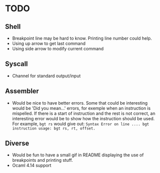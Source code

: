 # TODO

## Shell

* Breakpoint line may be hard to know. Printing line number could help.
* Using up arrow to get last command
* Using side arrow to modify current command

## Syscall

* Channel for standard output/input

## Assembler

* Would be nice to have better errors.
  Some that could be interesting would be 'Did you mean...' errors, for exemple
  when an instruction is mispelled.
  If there is a start of instruction and the rest is not correct, an interesting
  error would be to show how the instruction should be used.
  For example, ``bgt rs`` would give out:
  ``Syntax Error on line .... bgt instruction usage: bgt rs, rt, offset.``

## Diverse

* Would be fun to have a small gif in README displaying the use of breakpoints
  and printing stuff.
* Ocaml 4.14 support
